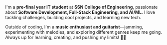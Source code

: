 I'm a **pre-final year IT student** at **SSN College of Engineering**, passionate about **Software Development, Full-Stack Engineering, and AI/ML**. I love tackling challenges, building cool projects, and learning new tech.  

Outside of coding, I'm a **music enthusiast and guitarist**—jamming, experimenting with melodies, and exploring different genres keep me going. Always up for learning, creating, and pushing my limits! 🚀🎸
